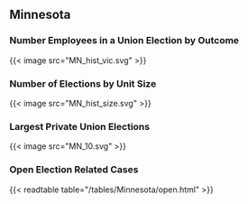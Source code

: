 ##  Minnesota

### Number Employees in a Union Election by Outcome
{{< image src="MN_hist_vic.svg" >}}

### Number of Elections by Unit Size
{{< image src="MN_hist_size.svg" >}}

### Largest Private Union Elections
{{< image src="MN_10.svg" >}}

### Open Election Related Cases
{{< readtable table="/tables/Minnesota/open.html" >}}

